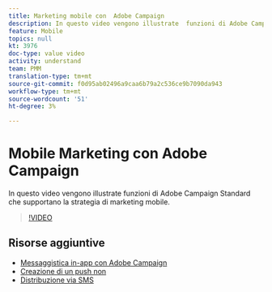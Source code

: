 ```yaml
---
title: Marketing mobile con  Adobe Campaign
description: In questo video vengono illustrate  funzioni di Adobe Campaign Standard che supportano la strategia di marketing mobile.
feature: Mobile
topics: null
kt: 3976
doc-type: value video
activity: understand
team: PMM
translation-type: tm+mt
source-git-commit: f0d95ab02496a9caa6b79a2c536ce9b7090da943
workflow-type: tm+mt
source-wordcount: '51'
ht-degree: 3%

---
```



# Mobile Marketing con  Adobe Campaign

In questo video vengono illustrate  funzioni di Adobe Campaign Standard che supportano la strategia di marketing mobile.

>[!VIDEO](https://video.tv.adobe.com/v/29468?quality=12)

## Risorse aggiuntive

* [Messaggistica in-app con  Adobe Campaign](/help/communication-channels/mobile/in-app/in-app-message-overview.md)
* [Creazione di un push non](/help/communication-channels/mobile/push-notifications/creating-a-push-notification.md)
* [Distribuzione via SMS](/help/communication-channels/mobile/sms/sms-delivery.md)
